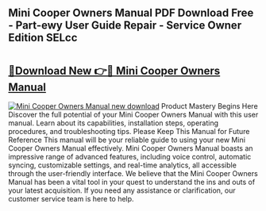 ## Mini Cooper Owners Manual PDF Download Free - Part-ewy User Guide Repair - Service Owner Edition SELcc

# <h2><a href="http://bc31231.oget.top/?id=Mini+Cooper+Owners+Manual">🔗Download New 👉🔴 Mini Cooper Owners Manual</a></h2>

[![Mini Cooper Owners Manual new download](https://i.imgur.com/5g1atiW.png)](http://bc31231.oget.top/?id=Mini+Cooper+Owners+Manual)
Product Mastery Begins Here Discover the full potential of your Mini Cooper Owners Manual with this user manual. Learn about its capabilities, installation steps, operating procedures, and troubleshooting tips. Please Keep This Manual for Future Reference This manual will be your reliable guide to using your new Mini Cooper Owners Manual effectively. Mini Cooper Owners Manual boasts an impressive range of advanced features, including voice control, automatic syncing, customizable settings, and real-time analytics, all accessible through the user-friendly interface. We believe that the Mini Cooper Owners Manual has been a vital tool in your quest to understand the ins and outs of your latest acquisition. If you need any assistance or clarification, our customer service team is here to help.
